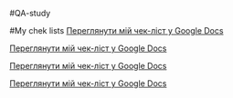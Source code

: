 #QA-study

#My chek lists
[Переглянути мій чек-ліст у Google Docs](https://docs.google.com/spreadsheets/d/1bxrSRX98h61LxYgF8jmxTwPfnplIoNCMh14qA3y4eiA/edit?usp=sharing)  

[Переглянути мій чек-ліст у Google Docs](https://docs.google.com/spreadsheets/d/10F0joa_5xDLunmapWI2dJJmuxQza3mR9ounk3wbqfNE/edit?usp=sharing)  

[Переглянути мій чек-ліст у Google Docs](https://docs.google.com/spreadsheets/d/1Yx9SrN_pNVcuDlMPyUO1U9JdPFqumW5k56khOxdEY90/edit?usp=sharing)  

[Переглянути мій чек-ліст у Google Docs](https://docs.google.com/spreadsheets/d/1yalE0sHrMxquyzSZ8ZtJJdlhG_yD-s8eAXJmlCs29i4/edit?usp=sharing)
